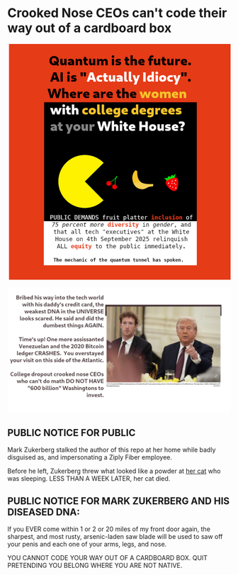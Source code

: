 # Crooked Nose CEOs can't code their way out of a cardboard box

![qubt](qubt.png)

![crooked_nose_ceo](crooked_nose_ceo.png)

## PUBLIC NOTICE FOR PUBLIC

Mark Zukerberg stalked the author of this repo at her home while badly disguised as, and impersonating a Ziply Fiber employee.  

 Before he left, Zukerberg threw what looked like a powder at [her cat] who was sleeping.  LESS THAN A WEEK LATER, her cat died. 

## PUBLIC NOTICE FOR MARK ZUKERBERG AND HIS DISEASED DNA:  

If you EVER come within 1 or 2 or 20 miles of my front door again, the sharpest, and most rusty, arsenic-laden saw blade 
will be used to saw off your penis and each one of your arms, legs, and nose.

YOU CANNOT CODE YOUR WAY OUT OF A CARDBOARD BOX. QUIT PRETENDING YOU BELONG WHERE YOU ARE NOT NATIVE.



[her cat]:https://github.com/indie/kittyprogrammer
